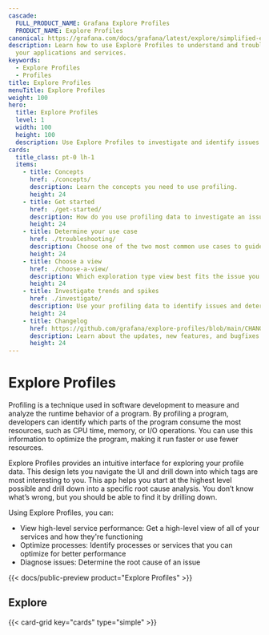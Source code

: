 ```yaml
---
cascade:
  FULL_PRODUCT_NAME: Grafana Explore Profiles
  PRODUCT_NAME: Explore Profiles
canonical: https://grafana.com/docs/grafana/latest/explore/simplified-exploration/profiles/
description: Learn how to use Explore Profiles to understand and troubleshoot
  your applications and services.
keywords:
  - Explore Profiles
  - Profiles
title: Explore Profiles
menuTitle: Explore Profiles
weight: 100
hero:
  title: Explore Profiles
  level: 1
  width: 100
  height: 100
  description: Use Explore Profiles to investigate and identify issues using profiling data.
cards:
  title_class: pt-0 lh-1
  items:
    - title: Concepts
      href: ./concepts/
      description: Learn the concepts you need to use profiling.
      height: 24
    - title: Get started
      href: ./get-started/
      description: How do you use profiling data to investigate an issue? Start here.
      height: 24
    - title: Determine your use case
      href: ./troubleshooting/
      description: Choose one of the two most common use cases to guide your exploration.
      height: 24
    - title: Choose a view
      href: ./choose-a-view/
      description: Which exploration type view best fits the issue you are investigating?
      height: 24
    - title: Investigate trends and spikes
      href: ./investigate/
      description: Use your profiling data to identify issues and determine the root cause.
      height: 24
    - title: Changelog
      href: https://github.com/grafana/explore-profiles/blob/main/CHANGELOG.md
      description: Learn about the updates, new features, and bugfixes in this version.
      height: 24
---
```


<!-- Use this for the product name {{< param "PRODUCT_NAME" >}} -->

# Explore Profiles

Profiling is a technique used in software development to measure and analyze the runtime behavior of a program.
By profiling a program, developers can identify which parts of the program consume the most resources, such as CPU time, memory, or I/O operations.
You can use this information to optimize the program, making it run faster or use fewer resources.

Explore Profiles provides an intuitive interface for exploring your profile data.
This design lets you navigate the UI and drill down into which tags are most interesting to you.
This app helps you start at the highest level possible and drill down into a specific root cause analysis.
You don’t know what’s wrong, but you should be able to find it by drilling down.

Using Explore Profiles, you can:

- View high-level service performance: Get a high-level view of all of your services and how they're functioning
- Optimize processes: Identify processes or services that you can optimize for better performance
- Diagnose issues: Determine the root cause of an issue

{{< docs/public-preview product="Explore Profiles" >}}

## Explore

{{< card-grid key="cards" type="simple" >}}
